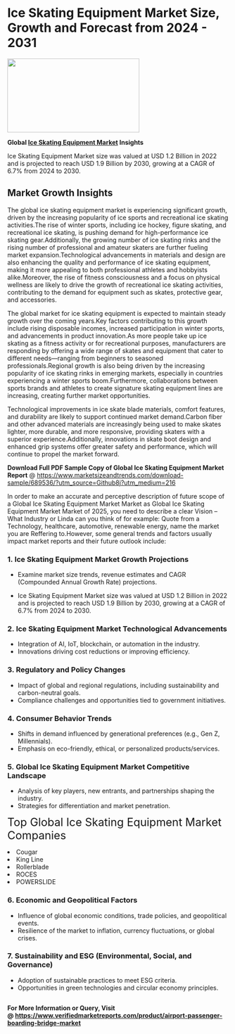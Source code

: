 <H1>Ice Skating Equipment Market Size, Growth and Forecast from 2024 - 2031</H1><img class="aligncenter size-medium wp-image-584254" src="https://thirdeyenews.in/wp-content/uploads/2024/09/Global-Market-Research-300x168.jpeg" alt="" width="300" height="168" /><p><strong>Global&nbsp;<a href="https://www.marketsizeandtrends.com/download-sample/689536/?utm_source=Github8j?utm_medium=216">Ice Skating Equipment Market</a> Insights</strong></p><p>Ice Skating Equipment Market size was valued at USD 1.2 Billion in 2022 and is projected to reach USD 1.9 Billion by 2030, growing at a CAGR of 6.7% from 2024 to 2030.</p><p><h2>Market Growth Insights</h2> The global ice skating equipment market is experiencing significant growth, driven by the increasing popularity of ice sports and recreational ice skating activities.The rise of winter sports, including ice hockey, figure skating, and recreational ice skating, is pushing demand for high-performance ice skating gear.Additionally, the growing number of ice skating rinks and the rising number of professional and amateur skaters are further fueling market expansion.Technological advancements in materials and design are also enhancing the quality and performance of ice skating equipment, making it more appealing to both professional athletes and hobbyists alike.Moreover, the rise of fitness consciousness and a focus on physical wellness are likely to drive the growth of recreational ice skating activities, contributing to the demand for equipment such as skates, protective gear, and accessories. <p>The global market for ice skating equipment is expected to maintain steady growth over the coming years.Key factors contributing to this growth include rising disposable incomes, increased participation in winter sports, and advancements in product innovation.As more people take up ice skating as a fitness activity or for recreational purposes, manufacturers are responding by offering a wide range of skates and equipment that cater to different needs—ranging from beginners to seasoned professionals.Regional growth is also being driven by the increasing popularity of ice skating rinks in emerging markets, especially in countries experiencing a winter sports boom.Furthermore, collaborations between sports brands and athletes to create signature skating equipment lines are increasing, creating further market opportunities.</p> <p>Technological improvements in ice skate blade materials, comfort features, and durability are likely to support continued market demand.Carbon fiber and other advanced materials are increasingly being used to make skates lighter, more durable, and more responsive, providing skaters with a superior experience.Additionally, innovations in skate boot design and enhanced grip systems offer greater safety and performance, which will continue to propel the market forward.</p> </p><p><span class=""><strong>Download Full PDF Sample Copy of Global Ice Skating Equipment Market Report</strong> @ <a href="https://www.marketsizeandtrends.com/download-sample/689536/?utm_source=Github8j?utm_medium=216" target="_blank">https://www.marketsizeandtrends.com/download-sample/689536/?utm_source=Github8j?utm_medium=216</a></span></p><p>In order to make an accurate and perceptive description of future scope of a Global&nbsp;Ice Skating Equipment Market Market as Global&nbsp;Ice Skating Equipment Market Market of 2025, you need to describe a clear Vision &ndash; What Industry or Linda can you think of for example: Quote from a Technology, healthcare, automotive, renewable energy, name the market you are Reffering to.However, some general trends and factors usually impact market reports and their future outlook include:</p><h3>1.&nbsp;<strong>Ice Skating Equipment Market Growth Projections</strong></h3><ul><li>Examine market size trends, revenue estimates and CAGR (Compounded Annual Growth Rate) projections.</li><li><p>Ice Skating Equipment Market size was valued at USD 1.2 Billion in 2022 and is projected to reach USD 1.9 Billion by 2030, growing at a CAGR of 6.7% from 2024 to 2030.</p></li></ul><h3>2.&nbsp;<strong>Ice Skating Equipment Market Technological Advancements</strong></h3><ul><li>Integration of AI, IoT, blockchain, or automation in the industry.</li><li>Innovations driving cost reductions or improving efficiency.</li></ul><h3>3.&nbsp;<strong>Regulatory and Policy Changes</strong></h3><ul><li>Impact of global and regional regulations, including sustainability and carbon-neutral goals.</li><li>Compliance challenges and opportunities tied to government initiatives.</li></ul><h3>4.&nbsp;<strong>Consumer Behavior Trends</strong></h3><ul><li>Shifts in demand influenced by generational preferences (e.g., Gen Z, Millennials).</li><li>Emphasis on eco-friendly, ethical, or personalized products/services.</li></ul><h3>5.&nbsp;<strong>Global Ice Skating Equipment Market Competitive Landscape</strong></h3><ul><li>Analysis of key players, new entrants, and partnerships shaping the industry.</li><li>Strategies for differentiation and market penetration.</li></ul><p data-pm-slice="1 1 []"><span style="color: inherit; font-family: inherit; font-size: 25px;">Top Global Ice Skating Equipment Market Companies</span></p><div class="" data-test-id=""><p><li>Cougar</li><li> King Line</li><li> Rollerblade</li><li> ROCES</li><li> POWERSLIDE</li></p></div><h3>6.&nbsp;<strong>Economic and Geopolitical Factors</strong></h3><ul><li>Influence of global economic conditions, trade policies, and geopolitical events.</li><li>Resilience of the market to inflation, currency fluctuations, or global crises.</li></ul><h3>7.&nbsp;<strong>Sustainability and ESG (Environmental, Social, and Governance)</strong></h3><ul><li>Adoption of sustainable practices to meet ESG criteria.</li><li>Opportunities in green technologies and circular economy principles.</li></ul><h2><strong style="font-size: 14px;">For More Information or Query, Visit @&nbsp;</strong><a style="background-color: #ffffff; font-size: 14px;" href="https://www.marketsizeandtrends.com/report/ice-skating-equipment-market/" target="_blank">https://www.verifiedmarketreports.com/product/airport-passenger-boarding-bridge-market</a></h2>